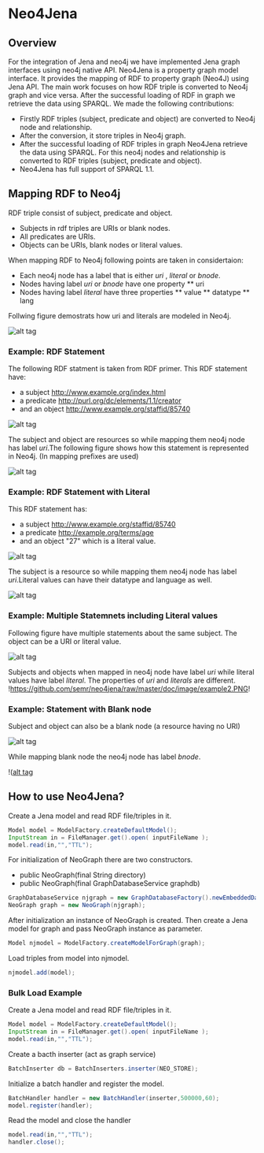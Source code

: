 Neo4Jena
========
Overview
--------

For the integration of Jena and neo4j we have implemented Jena graph interfaces using neo4j native API.
Neo4Jena is a property graph model interface. It provides the mapping of RDF to property graph (Neo4J) using Jena API.  The main work focuses on how RDF triple is converted to Neo4j graph and vice versa. After the successful loading of RDF in graph we retrieve the data using SPARQL.  We made the following contributions:
* Firstly RDF triples (subject, predicate and object) are converted to Neo4j node and relationship. 
* After the conversion, it store triples in Neo4j graph.
* After the successful loading of RDF triples in graph Neo4Jena retrieve the data using SPARQL. For this neo4j nodes and relationship is converted to RDF triples (subject, predicate and object).
* Neo4Jena has full support of SPARQL 1.1.


Mapping RDF to Neo4j
--------------------

RDF triple consist of subject, predicate and object. 
* Subjects in rdf triples are URIs or blank nodes.
* All predicates are URIs.
* Objects can be URIs, blank nodes or literal values. 

When mapping RDF to Neo4j following points are taken in considertaion:
* Each neo4j node has a label that is either *uri* , *literal* or *bnode*.
* Nodes having label *uri* or *bnode* have one property 
** uri
* Nodes having label *literal* have three properties
** value 
** datatype
** lang

Follwing figure demostrats how uri and literals are modeled in Neo4j.

![alt tag](https://github.com/semr/neo4jena/raw/master/doc/image/sample.PNG)

### Example: RDF Statement

The following RDF statment is taken from RDF primer. This RDF statement have: 
* a subject http://www.example.org/index.html
* a predicate http://purl.org/dc/elements/1.1/creator
* and an object http://www.example.org/staffid/85740

![alt tag](http://www.w3.org/TR/2004/REC-rdf-primer-20040210/fig2dec16.png)

The subject and object are resources so while mapping them neo4j node has label *uri*.The following figure shows how this statement is represented in Neo4j. (In mapping prefixes are used)

![alt tag](https://github.com/semr/neo4jena/raw/master/doc/image/example1.PNG)

###  Example: RDF Statement with Literal

This RDF statement has:
* a subject http://www.example.org/staffid/85740
* a predicate http://example.org/terms/age
* and an object "27" which is a literal value.

![alt tag](http://www.w3.org/TR/2004/REC-rdf-primer-20040210/fig8jul23.png)

The subject is a resource so while mapping them neo4j node has label *uri*.Literal values can have their datatype and language as well. 

![alt tag](https://github.com/semr/neo4jena/raw/master/doc/image/example3.PNG)


###  Example: Multiple Statemnets including Literal values

Following figure have multiple statements about the same subject. The object can be a URI or literal value.

![alt tag](http://www.w3.org/TR/2004/REC-rdf-primer-20040210/fig3nov19.png)


Subjects and objects when mapped in neo4j node have label *uri* while literal values have label *literal*. The properties of *uri* and *literals* are different. 
!https://github.com/semr/neo4jena/raw/master/doc/image/example2.PNG!

###  Example: Statement with Blank node

Subject and object can also be a blank node (a resource having no URI)

![alt tag](http://www.w3.org/TR/2004/REC-rdf-primer-20040210/fig13dec16.png)

While mapping blank node the neo4j node has label *bnode*.

!([alt tag](https://github.com/semr/neo4jena/raw/master/doc/image/example4.PNG)

How to use Neo4Jena?
--------------------

Create a Jena model and read RDF file/triples in it.

```java
Model model = ModelFactory.createDefaultModel();
InputStream in = FileManager.get().open( inputFileName );
model.read(in,"","TTL"); 
```

For initialization of NeoGraph there are two constructors.
* public NeoGraph(final String directory)
* public NeoGraph(final GraphDatabaseService graphdb)

```java
GraphDatabaseService njgraph = new GraphDatabaseFactory().newEmbeddedDatabase(NEO_STORE);
NeoGraph graph = new NeoGraph(njgraph);
```

After initialization an instance of NeoGraph is created. Then create a Jena model for graph and pass NeoGraph instance as parameter.

```java
Model njmodel = ModelFactory.createModelForGraph(graph);
```

Load triples from model into njmodel.

```java
njmodel.add(model);
```

### Bulk Load Example

Create a Jena model and read RDF file/triples in it.

```java
Model model = ModelFactory.createDefaultModel();
InputStream in = FileManager.get().open( inputFileName );
model.read(in,"","TTL"); 
```

Create a bacth inserter (act as graph service)

```java
BatchInserter db = BatchInserters.inserter(NEO_STORE);
```

Initialize a batch handler and register the model.

```java
BatchHandler handler = new BatchHandler(inserter,500000,60);
model.register(handler);
```

Read the model and close the handler

```java
model.read(in,"","TTL");	
handler.close();
```



